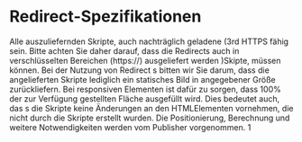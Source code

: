 # Redirect-Spezifikationen 
Alle auszuliefernden Skripte, auch nachträglich geladene (3rd HTTPS fähig sein. Bitte achten Sie daher darauf, dass die Redirects auch in verschlüsselten Bereichen (https://) ausgeliefert werden )Skipte, müssen können. Bei der Nutzung von Redirect s bitten wir Sie darum, dass die angelieferten Skripte lediglich ein statisches Bild in angegebener Größe zurückliefern. Bei responsiven Elementen ist dafür zu sorgen, dass 100% der zur Verfügung gestellten Fläche ausgefüllt wird. Dies bedeutet auch, das s die Skripte keine Änderungen an den HTMLElementen vornehmen, die nicht durch die Skripte erstellt wurden. Die Positionierung, Berechnung und weitere Notwendigkeiten werden vom Publisher vorgenommen. 1